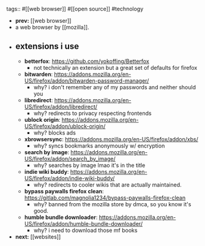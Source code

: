 tags:: #[[web browser]] #[[open source]] #technology
- **prev:** [[web browser]]
- a web browser by [[mozilla]].
- ## extensions i use
	- **betterfox**: https://github.com/yokoffing/Betterfox
		- not technically an extension but a great set of defaults for firefox
	- **bitwarden**: https://addons.mozilla.org/en-US/firefox/addon/bitwarden-password-manager/
		- why? i don't remember any of my passwords and neither should you
	- **libredirect**: https://addons.mozilla.org/en-US/firefox/addon/libredirect/
		- why? redirects to privacy respecting frontends
	- **ublock origin**: https://addons.mozilla.org/en-US/firefox/addon/ublock-origin/
		- why? blocks ads
	- **xbrowsersync**: https://addons.mozilla.org/en-US/firefox/addon/xbs/
		- why? syncs bookmarks anonymously w/ encryption
	- **search by image**: https://addons.mozilla.org/en-US/firefox/addon/search_by_image/
		- why? searches by image lmao it's in the title
	- **indie wiki buddy**: https://addons.mozilla.org/en-US/firefox/addon/indie-wiki-buddy/
		- why? redirects to cooler wikis that are actually maintained.
	- **bypass paywalls firefox clean**: https://gitlab.com/magnolia1234/bypass-paywalls-firefox-clean
		- why? banned from the mozilla store by dmca, so you know it's good.
	- **humble bundle downloader**: https://addons.mozilla.org/en-US/firefox/addon/humble-bundle-downloader/
		- why? i need to download those mf books
- **next:** [[websites]]